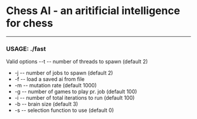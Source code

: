 Chess AI - an aritificial intelligence for chess
================================================

___________


### USAGE: ./fast <options>
Valid options
--t <num> -- number of threads to spawn (default 2)
- -j <num> -- number of jobs to spawn (default 2)
- -f <file> -- load a saved ai from file
- -m <rate> -- mutation rate (default 1000)
- -g <num> -- number of games to play pr. job (default 100)
- -i <num> -- number of total iterations to run (default 100)
- -b <size> -- brain size (default 3)
- -s <n> -- selection function to use (default 0)